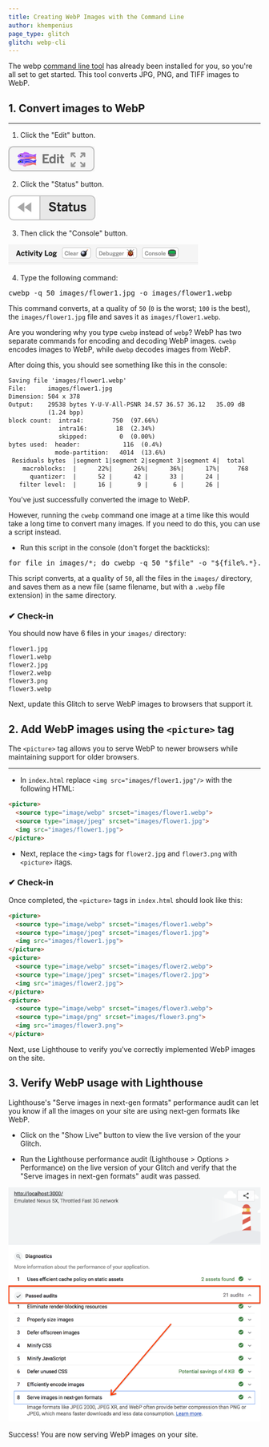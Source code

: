 ```yaml
---
title: Creating WebP Images with the Command Line
author: khempenius
page_type: glitch
glitch: webp-cli
---
```


The webp <a href="https://developers.google.com/speed/webp/docs/precompiled" target="_blank">command line tool</a> has already been installed for you, so you're all set to get started. This tool converts JPG, PNG, and TIFF images to WebP.

## 1. Convert images to WebP

---
1. Click the "Edit" button.

![The 'Edit' button in Glitch](./edit_button.png)

2.  Click the "Status" button.

![The 'Status' button in Glitch](./status_button.png)

3.  Then click the "Console" button.

![The 'Console' button in Glitch](./console_button.png)

4. Type the following command:

<pre class="devsite-terminal devsite-click-to-copy">
cwebp -q 50 images/flower1.jpg -o images/flower1.webp
</pre>

This command converts, at a quality of `50` (`0` is the worst; `100` is the best), the `images/flower1.jpg` file and saves it as `images/flower1.webp`.

<div class="aside note">
Are you wondering why you type <code>cwebp</code> instead of <code>webp</code>? WebP has two separate commands for encoding and decoding WebP images. <code>cwebp</code> encodes images to WebP, while <code>dwebp</code> decodes images from WebP.
</div>

After doing this, you should see something like this in the console:

```shell
Saving file 'images/flower1.webp'
File:      images/flower1.jpg
Dimension: 504 x 378
Output:    29538 bytes Y-U-V-All-PSNR 34.57 36.57 36.12   35.09 dB
           (1.24 bpp)
block count:  intra4:        750  (97.66%)
              intra16:        18  (2.34%)
              skipped:         0  (0.00%)
bytes used:  header:            116  (0.4%)
             mode-partition:   4014  (13.6%)
 Residuals bytes  |segment 1|segment 2|segment 3|segment 4|  total
    macroblocks:  |      22%|      26%|      36%|      17%|     768
      quantizer:  |      52 |      42 |      33 |      24 |
   filter level:  |      16 |       9 |       6 |      26 |
```

You've just successfully converted the image to WebP.

However, running the `cwebp` command one image at a time like this would take a long time to convert many images. If you need to do this, you can use a script instead.

- Run this script in the console (don't forget the backticks):

<pre class="devsite-terminal devsite-click-to-copy">
for file in images/*; do cwebp -q 50 "$file" -o "${file%.*}.webp"; done
</pre>

This script converts, at a quality of `50`, all the files in the `images/` directory, and saves them as a new file (same filename, but with a `.webp` file extension) in the same directory.

### ✔︎ Check-in

You should now have 6 files in your `images/` directory:

```shell
flower1.jpg
flower1.webp
flower2.jpg
flower2.webp
flower3.png
flower3.webp
```

Next, update this Glitch to serve WebP images to browsers that support it.

## 2. Add WebP images using the `<picture>` tag

The `<picture>` tag allows you to serve WebP to newer browsers while maintaining support for older browsers.

---
- In `index.html` replace `<img src="images/flower1.jpg"/>` with the following HTML:

```html
<picture>
  <source type="image/webp" srcset="images/flower1.webp">
  <source type="image/jpeg" srcset="images/flower1.jpg">
  <img src="images/flower1.jpg">
</picture>
```

- Next, replace the `<img>` tags for `flower2.jpg` and `flower3.png` with `<picture>` itags.

### ✔︎ Check-in

Once completed, the `<picture>` tags in `index.html` should look like this:

```html
<picture>
  <source type="image/webp" srcset="images/flower1.webp">
  <source type="image/jpeg" srcset="images/flower1.jpg">
  <img src="images/flower1.jpg">
</picture>
<picture>
  <source type="image/webp" srcset="images/flower2.webp">
  <source type="image/jpeg" srcset="images/flower2.jpg">
  <img src="images/flower2.jpg">
</picture>
<picture>
  <source type="image/webp" srcset="images/flower3.webp">
  <source type="image/png" srcset="images/flower3.png">
  <img src="images/flower3.png">
</picture>
```

Next, use Lighthouse to verify you've correctly implemented WebP images on the site.

## 3. Verify WebP usage with Lighthouse

Lighthouse's "Serve images in next-gen formats" performance audit can let you know if all the images on your site are using next-gen formats like WebP.

- Click on the "Show Live" button to view the live version of the your Glitch.

- Run the Lighthouse performance audit (Lighthouse > Options > Performance) on the live version of your Glitch and verify that the "Serve images in next-gen formats" audit was passed.

![Passing 'Serve images in next-gen formats' audit in Lighthouse](./lighthouse_passing.png)

Success! You are now serving WebP images on your site.
